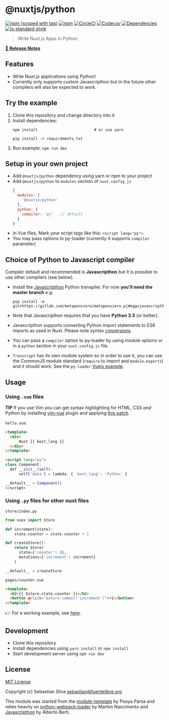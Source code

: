 # @nuxtjs/python
[![npm (scoped with tag)](https://img.shields.io/npm/v/@nuxtjs/python/latest.svg?style=flat-square)](https://npmjs.com/package/@nuxtjs/python)
[![npm](https://img.shields.io/npm/dt/@nuxtjs/python.svg?style=flat-square)](https://npmjs.com/package/@nuxtjs/python)
[![CircleCI](https://img.shields.io/circleci/project/nuxt-community/python-module.svg?style=flat-square)](https://circleci.com/gh/nuxt-community/python-module)
[![Codecov](https://img.shields.io/codecov/c/github/nuxt-community/python-module.svg?style=flat-square)](https://codecov.io/gh/nuxt-community/python-module)
[![Dependencies](https://david-dm.org/nuxt-community/python-module/status.svg?style=flat-square)](https://david-dm.org/nuxt-community/python-module)
[![js-standard-style](https://img.shields.io/badge/code_style-standard-brightgreen.svg?style=flat-square)](http://standardjs.com)

> Write Nuxt.js Apps in Python

[📖 **Release Notes**](./CHANGELOG.md)

## Features

- Write Nuxt.js applications using Python!
- Currently only supports custom Javascripthon but in the future other compilers will also be expected to work.

## Try the example

1. Clone this repository and change directory into it
2. Install dependencies:
    ```
    npm install                         # or use yarn

    pip install -r requirements.txt
    ```
3. Run example: `npm run dev`

## Setup in your own project

- Add `@nuxtjs/python` dependency using yarn or npm to your project
- Add `@nuxtjs/python` to `modules` section of `nuxt.config.js`
  ```js
  {
    modules: [
      '@nuxtjs/python'
    ],
    python: {
      compiler: 'pj'   // default
    }
  }
  ```
- In Vue files, Mark your script tags like this: `<script lang="py">`.
- You may pass options to py-loader (currently it supports `compiler` parameter)

## Choice of Python to Javascript compiler

Compiler default and recommended is **Javascripthon** but it is possible to use other compilers (see below).

- Install the [Javascripthon](https://gitlab.com/metapensiero/metapensiero.pj) Python transpiler. For now **you'll need the master branch** e.g:
    ```
    pip install -e git+https://gitlab.com/metapensiero/metapensiero.pj#egg=javascripthon
    ```

- Note that Javascripthon requires that you have **Python 3.5** (or better).

- Javascripthon supports converting Python import statements to ES6 imports as used in Nuxt. Please note syntax [conversions](https://gitlab.com/metapensiero/metapensiero.pj#import-statements).

- You can pass a `compiler` option to py-loader by using module options or in a `python` section in your `nuxt.config.js` file.

- `Transcrypt` has its own module system so in order to use it, you can use the CommonJS module standard (`require` to import and `module.exports`) and it should work. See the `py-loader` [Vuejs example](https://github.com/martim00/python-webpack-loader/blob/master/examples/vue-demo/src/App.vue).

## Usage

### Using `.vue` files

**TIP** If you use Vim you can get syntax highlighting for HTML, CSS *and* Python by installing [vim-vue](https://github.com/posva/vim-vue) plugin and applying [this patch](https://github.com/posva/vim-vue/pull/97).

`hello.vue`:

```html
<template>
  <div>
      Nuxt {{ best_lang }}
  </div>
</template>

<script lang="py">
class Component:
  def __init__(self):
      self['data'] = lambda: { 'best_lang': 'Python' }

__default__ = Component()
</script>
```

### Using `.py` files for other nuxt files

`store/index.py`

```python
from vuex import Store

def increment(state):
    state.counter = state.counter + 1

def createStore():
    return Store(
      state={'counter': 0},
      mutations={'increment': increment}
    )

__default__ = createStore
```

`pages/counter.vue`

```html
<template>
  <h2>{{ $store.state.counter }}</h2>
  <button @click="$store.commit('increment')">+1</button>
</template>
```

👉 For a working example, see [here](./example).

## Development

- Clone this repository
- Install dependencies using `yarn install` or `npm install`
- Start development server using `npm run dev`

## License

[MIT License](./LICENSE)

Copyright (c) Sebastian Silva <sebastian@fuentelibre.org>

This module was started from the [module-template](https://github.com/nuxt-community/module-template) by Pooya Parsa and relies heavily on [python-webpack-loader](https://github.com/martim00/python-webpack-loader) by Martim Nascimento and [Javascripthon](https://gitlab.com/metapensiero/metapensiero.pj) by Alberto Berti.
